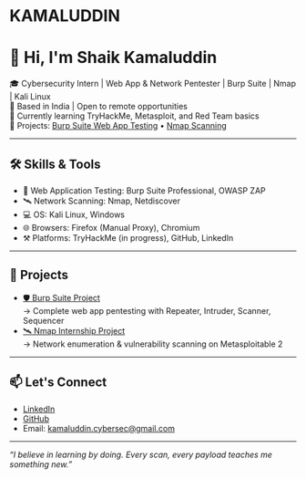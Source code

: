 # KAMALUDDIN

# 👋 Hi, I'm Shaik Kamaluddin

🎓 Cybersecurity Intern | Web App & Network Pentester | Burp Suite | Nmap | Kali Linux  
📍 Based in India | Open to remote opportunities  
🌱 Currently learning TryHackMe, Metasploit, and Red Team basics  
📂 Projects: [Burp Suite Web App Testing](https://github.com/KAMALUDDIN-07/burp-suite-project) • [Nmap Scanning](https://github.com/KAMALUDDIN-07/nmap-internship-project)

---

## 🛠️ Skills & Tools
- 🔐 Web Application Testing: Burp Suite Professional, OWASP ZAP  
- 🛰️ Network Scanning: Nmap, Netdiscover  
- 💻 OS: Kali Linux, Windows  
- 🌐 Browsers: Firefox (Manual Proxy), Chromium  
- ⚒️ Platforms: TryHackMe (in progress), GitHub, LinkedIn

---

## 📌 Projects
- [🛡️ Burp Suite Project](https://github.com/KAMALUDDIN-07/burp-suite-project)  
   → Complete web app pentesting with Repeater, Intruder, Scanner, Sequencer  
- [🛰️ Nmap Internship Project](https://github.com/KAMALUDDIN-07/nmap-internship-project)  
   → Network enumeration & vulnerability scanning on Metasploitable 2

---

## 📫 Let's Connect
- [LinkedIn](https://www.linkedin.com/in/shaik-kamaluddin-292596371/)  
- [GitHub](https://github.com/KAMALUDDIN-07)  
- Email: kamaluddin.cybersec@gmail.com

---

_“I believe in learning by doing. Every scan, every payload teaches me something new.”_
